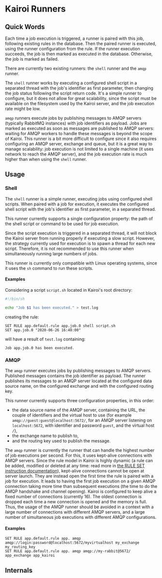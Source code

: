 # Kairoi Runners

## Quick Words

Each time a job execution is triggered, a runner is paired with this job, following existing rules in the database. Then the paired runner is executed, using the runner configuration from the rule. If the runner execution succeeds, the job is then marked as executed in the database. Otherwise, the job is marked as failed.

There are currently two existing runners: the `shell` runner and the `amqp` runner.

The `shell` runner works by executing a configured shell script in a separated thread with the job's identifier as first parameter, then changing the job status following the script return code. It's a simple runner to configure, but it does not allow for great scalability, since the script must be available on the filesystem used by the Kairoi server, and the job execution rate might be low.

`amqp` runners execute jobs by publishing messages to AMQP servers (typically RabbitMQ instances) with job identifiers as payload. Jobs are marked as executed as soon as messages are published to AMQP servers: waiting for AMQP workers to handle these messages is beyond the scope of Kairoi. This runner is a bit more difficult to configure since it also requires configuring an AMQP server, exchange and queue, but it is a great way to manage scalability: job execution is not limited to a single machine (it uses network to reach the AMQP server), and the job execution rate is much higher than when using the `shell` runner.

## Usage

### Shell

The `shell` runner is a simple runner, executing jobs using configured shell scripts. When paired with a job for execution, it executes the configured shell script with the job's identifier as first parameter, in a separated thread.

This runner currently supports a single configuration property: the path of the shell script or command to be used for job execution.

Since the script execution is triggered in a separated thread, it will not block the Kairoi server from running properly if executing a slow script. However, the strategy currently used for execution is to spawn a thread for each new script. Therefore, it is not recommended to use this runner when simultaneously running large numbers of jobs.

This runner is currently only compatible with Linux operating systems, since it uses the `sh` command to run these scripts.

#### Examples

Considering a script `script.sh` located in Kairoi's root directory:

```sh
#!/bin/sh

echo "Job $1 has been executed." > test.log
```

creating the rule:

```
SET RULE app.default.rule app.job.0 shell script.sh
SET app.job.0 "2020-06-26 16:48:00"
```

will have a result of `test.log` containing:

```
Job app.job.0 has been executed.
```

### AMQP

The `amqp` runner executes jobs by publishing messages to AMQP servers. Published messages contains the job identifier as payload. The runner publishes its messages to an AMQP server located at the configured data source name, on the configured exchange and with the configured routing key.

This runner currently supports three configuration properties, in this order:
* the data source name of the AMQP server, containing the URL, the couple of identifiers and the virtual host to use (for example `amqp://guest:guest@localhost:5672/`, for an AMQP server listening on `localhost:5672`, with identifier and password `guest`, and the virtual host `/`),
* the exchange name to publish to,
* and the routing key used to publish the message.

The `amqp` runner is currently the runner that can handle the highest number of job executions per second. For this, it uses kept-alive connections with AMQP servers. Since the rule model in Kairoi is highly dynamic (a rule can be added, modified or deleted at any time: read more in [the RULE SET instruction documentation](instructions.md#rule-set)), kept-alive connections cannot be open at server launch. They are instead open the first time the rule is paired with a job for execution. It leads to having the first job execution on a given AMQP connection taking more time than subsequent executions (the time to do the AMQP handshake and channel opening). Kairoi is configured to keep alive a fixed number of connections (currently 16). The oldest connection is dropped each time a new connection is opened and the memory is full. Thus, the usage of the AMQP runner should be avoided in a context with a large number of connections with different AMQP servers, and a large number of simultaneous job executions with different AMQP configurations.

#### Examples

```
SET RULE app.default.rule app. amqp amqp://login:password@localhost:5672/myvirtualhost my_exchange my_routing_key
SET RULE app.default.rule app. amqp amqp://my-rabbit@5672/ app_exchange app_kairoi
```

## Internals

